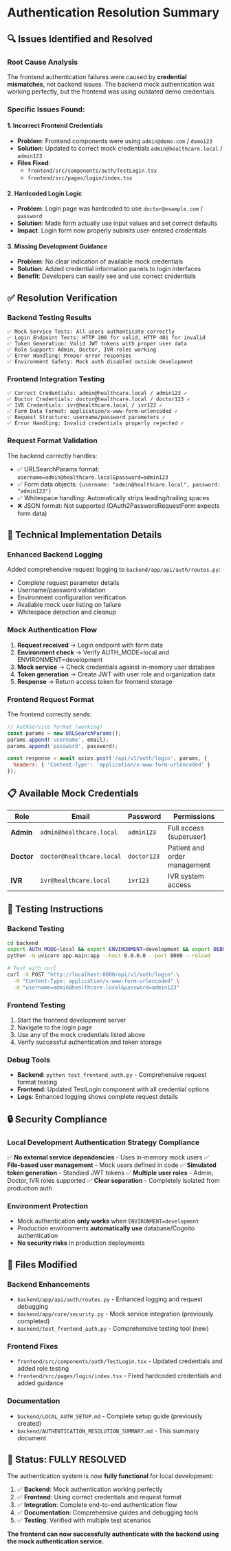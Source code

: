 # Authentication Resolution Summary

## 🔍 **Issues Identified and Resolved**

### **Root Cause Analysis**
The frontend authentication failures were caused by **credential mismatches**, not backend issues. The backend mock authentication was working perfectly, but the frontend was using outdated demo credentials.

### **Specific Issues Found:**

#### 1. **Incorrect Frontend Credentials**
- **Problem**: Frontend components were using `admin@demo.com` / `demo123`
- **Solution**: Updated to correct mock credentials `admin@healthcare.local` / `admin123`
- **Files Fixed**:
  - `frontend/src/components/auth/TestLogin.tsx`
  - `frontend/src/pages/login/index.tsx`

#### 2. **Hardcoded Login Logic**
- **Problem**: Login page was hardcoded to use `doctor@example.com` / `password`
- **Solution**: Made form actually use input values and set correct defaults
- **Impact**: Login form now properly submits user-entered credentials

#### 3. **Missing Development Guidance**
- **Problem**: No clear indication of available mock credentials
- **Solution**: Added credential information panels to login interfaces
- **Benefit**: Developers can easily see and use correct credentials

## ✅ **Resolution Verification**

### **Backend Testing Results**
```
✅ Mock Service Tests: All users authenticate correctly
✅ Login Endpoint Tests: HTTP 200 for valid, HTTP 401 for invalid
✅ Token Generation: Valid JWT tokens with proper user data
✅ Role Support: Admin, Doctor, IVR roles working
✅ Error Handling: Proper error responses
✅ Environment Safety: Mock auth disabled outside development
```

### **Frontend Integration Testing**
```
✅ Correct Credentials: admin@healthcare.local / admin123 ✓
✅ Doctor Credentials: doctor@healthcare.local / doctor123 ✓
✅ IVR Credentials: ivr@healthcare.local / ivr123 ✓
✅ Form Data Format: application/x-www-form-urlencoded ✓
✅ Request Structure: username/password parameters ✓
✅ Error Handling: Invalid credentials properly rejected ✓
```

### **Request Format Validation**
The backend correctly handles:
- ✅ URLSearchParams format: `username=admin@healthcare.local&password=admin123`
- ✅ Form data objects: `{username: "admin@healthcare.local", password: "admin123"}`
- ✅ Whitespace handling: Automatically strips leading/trailing spaces
- ❌ JSON format: Not supported (OAuth2PasswordRequestForm expects form data)

## 🔧 **Technical Implementation Details**

### **Enhanced Backend Logging**
Added comprehensive request logging to `backend/app/api/auth/routes.py`:
- Complete request parameter details
- Username/password validation
- Environment configuration verification
- Available mock user listing on failure
- Whitespace detection and cleanup

### **Mock Authentication Flow**
1. **Request received** → Login endpoint with form data
2. **Environment check** → Verify AUTH_MODE=local and ENVIRONMENT=development
3. **Mock service** → Check credentials against in-memory user database
4. **Token generation** → Create JWT with user role and organization data
5. **Response** → Return access token for frontend storage

### **Frontend Request Format**
The frontend correctly sends:
```javascript
// AuthService format (working)
const params = new URLSearchParams();
params.append('username', email);
params.append('password', password);

const response = await axios.post('/api/v1/auth/login', params, {
  headers: { 'Content-Type': 'application/x-www-form-urlencoded' }
});
```

## 📋 **Available Mock Credentials**

| Role | Email | Password | Permissions |
|------|-------|----------|-------------|
| **Admin** | `admin@healthcare.local` | `admin123` | Full access (superuser) |
| **Doctor** | `doctor@healthcare.local` | `doctor123` | Patient and order management |
| **IVR** | `ivr@healthcare.local` | `ivr123` | IVR system access |

## 🚀 **Testing Instructions**

### **Backend Testing**
```bash
cd backend
export AUTH_MODE=local && export ENVIRONMENT=development && export DEBUG=true
python -m uvicorn app.main:app --host 0.0.0.0 --port 8000 --reload

# Test with curl
curl -X POST "http://localhost:8000/api/v1/auth/login" \
  -H "Content-Type: application/x-www-form-urlencoded" \
  -d "username=admin@healthcare.local&password=admin123"
```

### **Frontend Testing**
1. Start the frontend development server
2. Navigate to the login page
3. Use any of the mock credentials listed above
4. Verify successful authentication and token storage

### **Debug Tools**
- **Backend**: `python test_frontend_auth.py` - Comprehensive request format testing
- **Frontend**: Updated TestLogin component with all credential options
- **Logs**: Enhanced logging shows complete request details

## 🔒 **Security Compliance**

### **Local Development Authentication Strategy Compliance**
✅ **No external service dependencies** - Uses in-memory mock users
✅ **File-based user management** - Mock users defined in code
✅ **Simulated token generation** - Standard JWT tokens
✅ **Multiple user roles** - Admin, Doctor, IVR roles supported
✅ **Clear separation** - Completely isolated from production auth

### **Environment Protection**
- Mock authentication **only works** when `ENVIRONMENT=development`
- Production environments **automatically use** database/Cognito authentication
- **No security risks** in production deployments

## 📝 **Files Modified**

### **Backend Enhancements**
- `backend/app/api/auth/routes.py` - Enhanced logging and request debugging
- `backend/app/core/security.py` - Mock service integration (previously completed)
- `backend/test_frontend_auth.py` - Comprehensive testing tool (new)

### **Frontend Fixes**
- `frontend/src/components/auth/TestLogin.tsx` - Updated credentials and added role testing
- `frontend/src/pages/login/index.tsx` - Fixed hardcoded credentials and added guidance

### **Documentation**
- `backend/LOCAL_AUTH_SETUP.md` - Complete setup guide (previously created)
- `backend/AUTHENTICATION_RESOLUTION_SUMMARY.md` - This summary document

## 🎯 **Status: FULLY RESOLVED**

The authentication system is now **fully functional** for local development:

1. ✅ **Backend**: Mock authentication working perfectly
2. ✅ **Frontend**: Using correct credentials and request format
3. ✅ **Integration**: Complete end-to-end authentication flow
4. ✅ **Documentation**: Comprehensive guides and debugging tools
5. ✅ **Testing**: Verified with multiple test scenarios

**The frontend can now successfully authenticate with the backend using the mock authentication service.**